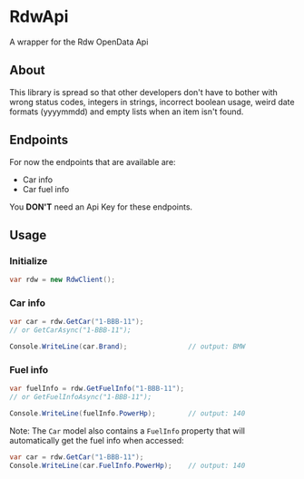 # RdwApi
A wrapper for the Rdw OpenData Api

## About
This library is spread so that other developers don't have to bother with wrong
status codes, integers in strings, incorrect boolean usage, weird date formats (yyyymmdd)
and empty lists when an item isn't found.

## Endpoints
For now the endpoints that are available are:
 - Car info 
 - Car fuel info

You **DON'T** need an Api Key for these endpoints. 


## Usage
### Initialize
```csharp
var rdw = new RdwClient();
```

### Car info
```csharp
var car = rdw.GetCar("1-BBB-11");		 
// or GetCarAsync("1-BBB-11");

Console.WriteLine(car.Brand);               // output: BMW
```

### Fuel info
```csharp
var fuelInfo = rdw.GetFuelInfo("1-BBB-11");
// or GetFuelInfoAsync("1-BBB-11");

Console.WriteLine(fuelInfo.PowerHp);        // output: 140
```

Note: The `Car` model also contains a `FuelInfo` property that will automatically get the fuel info when accessed:
```csharp
var car = rdw.GetCar("1-BBB-11");
Console.WriteLine(car.FuelInfo.PowerHp);    // output: 140
```
